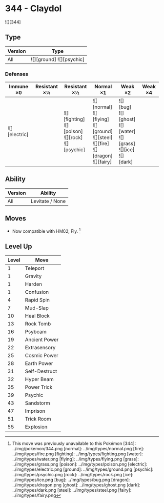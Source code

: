 # 344 - Claydol
![][344]

## Type

Version | Type
---     | ---
All     | ![][ground]  ![][psychic]

### Defenses

Immune ×0         | Resistant ×¼ | Resistant ×½                                                  | Normal ×1                                                                                             | Weak ×2                                                                         | Weak ×4
---               | ---          | ---                                                           | ---                                                                                                   | ---                                                                             | ---
![][electric]<br> | &nbsp;       | ![][fighting]<br>![][poison]<br>![][rock]<br>![][psychic]<br> | ![][normal]<br>![][flying]<br>![][ground]<br>![][steel]<br>![][fire]<br>![][dragon]<br>![][fairy]<br> | ![][bug]<br>![][ghost]<br>![][water]<br>![][grass]<br>![][ice]<br>![][dark]<br> | &nbsp;

## Ability

Version | Ability
---     | ---
All     | Levitate / None

## Moves

 - Now compatible with HM02, Fly. [^1]

## Level Up

Level | Move
---   | ---
1     | Teleport
1     | Gravity
1     | Harden
1     | Confusion
4     | Rapid Spin
7     | Mud-Slap
10    | Heal Block
13    | Rock Tomb
16    | Psybeam
19    | Ancient Power
22    | Extrasensory
25    | Cosmic Power
28    | Earth Power
31    | Self-Destruct
32    | Hyper Beam
35    | Power Trick
39    | Psychic
43    | Sandstorm
47    | Imprison
51    | Trick Room
55    | Explosion

[^1]: This move was previously unavailable to this Pokémon
[344]: ../img/pokemon/344.png
[normal]: ../img/types/normal.png
[fire]: ../img/types/fire.png
[fighting]: ../img/types/fighting.png
[water]: ../img/types/water.png
[flying]: ../img/types/flying.png
[grass]: ../img/types/grass.png
[poison]: ../img/types/poison.png
[electric]: ../img/types/electric.png
[ground]: ../img/types/ground.png
[psychic]: ../img/types/psychic.png
[rock]: ../img/types/rock.png
[ice]: ../img/types/ice.png
[bug]: ../img/types/bug.png
[dragon]: ../img/types/dragon.png
[ghost]: ../img/types/ghost.png
[dark]: ../img/types/dark.png
[steel]: ../img/types/steel.png
[fairy]: ../img/types/fairy.png
